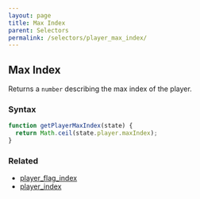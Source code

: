 ```yaml
---
layout: page
title: Max Index
parent: Selectors
permalink: /selectors/player_max_index/
---
```


## Max Index

Returns a `number` describing the max index of the player.

### Syntax

```js
function getPlayerMaxIndex(state) {
  return Math.ceil(state.player.maxIndex);
}
```

### Related

- [player_flag_index](./player_flag_index.md)
- [player_index](./player_index.md)

